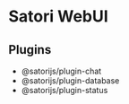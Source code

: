 # Satori WebUI

## Plugins

- @satorijs/plugin-chat
- @satorijs/plugin-database
- @satorijs/plugin-status
